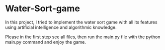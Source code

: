 # Water-Sort-game
In this project, I tried to implement the water sort game with all its features using artificial intelligence and algorithmic knowledge.

Please in the first step see all files, then run the main.py file with the python main.py command and enjoy the game.

